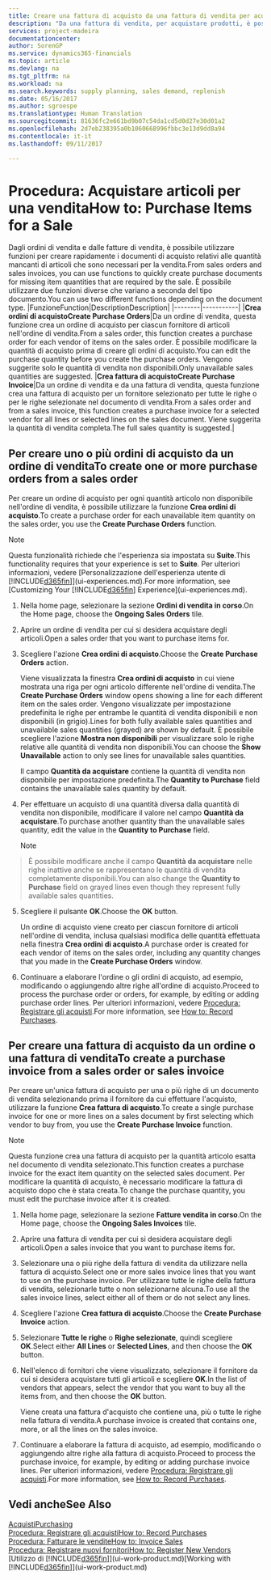 ```yaml
---
title: Creare una fattura di acquisto da una fattura di vendita per acquistare gli articoli per una vendita | Documenti Microsoft
description: "Da una fattura di vendita, per acquistare prodotti, è possibile creare una fattura di acquisto per un fornitore."
services: project-madeira
documentationcenter: 
author: SorenGP
ms.service: dynamics365-financials
ms.topic: article
ms.devlang: na
ms.tgt_pltfrm: na
ms.workload: na
ms.search.keywords: supply planning, sales demand, replenish
ms.date: 05/16/2017
ms.author: sgroespe
ms.translationtype: Human Translation
ms.sourcegitcommit: 81636fc2e661bd9b07c54da1cd5d0d27e30d01a2
ms.openlocfilehash: 2d7eb238395a0b1060668996fbbc3e13d9dd8a94
ms.contentlocale: it-it
ms.lasthandoff: 09/11/2017

---
```

# <a name="how-to-purchase-items-for-a-sale"></a><span data-ttu-id="9627d-103">Procedura: Acquistare articoli per una vendita</span><span class="sxs-lookup"><span data-stu-id="9627d-103">How to: Purchase Items for a Sale</span></span>
<span data-ttu-id="9627d-104">Dagli ordini di vendita e dalle fatture di vendita, è possibile utilizzare funzioni per creare rapidamente i documenti di acquisto relativi alle quantità mancanti di articoli che sono necessari per la vendita.</span><span class="sxs-lookup"><span data-stu-id="9627d-104">From sales orders and sales invoices, you can use functions to quickly create purchase documents for missing item quantities that are required by the sale.</span></span> <span data-ttu-id="9627d-105">È possibile utilizzare due funzioni diverse che variano a seconda del tipo documento.</span><span class="sxs-lookup"><span data-stu-id="9627d-105">You can use two different functions depending on the document type.</span></span>
|<span data-ttu-id="9627d-106">Funzione</span><span class="sxs-lookup"><span data-stu-id="9627d-106">Function</span></span>|<span data-ttu-id="9627d-107">Description</span><span class="sxs-lookup"><span data-stu-id="9627d-107">Description</span></span>|
|--------|-----------|
|<span data-ttu-id="9627d-108">**Crea ordini di acquisto**</span><span class="sxs-lookup"><span data-stu-id="9627d-108">**Create Purchase Orders**</span></span>|<span data-ttu-id="9627d-109">Da un ordine di vendita, questa funzione crea un ordine di acquisto per ciascun fornitore di articoli nell'ordine di vendita.</span><span class="sxs-lookup"><span data-stu-id="9627d-109">From a sales order, this function creates a purchase order for each vendor of items on the sales order.</span></span> <span data-ttu-id="9627d-110">È possibile modificare la quantità di acquisto prima di creare gli ordini di acquisto.</span><span class="sxs-lookup"><span data-stu-id="9627d-110">You can edit the purchase quantity before you create the purchase orders.</span></span> <span data-ttu-id="9627d-111">Vengono suggerite solo le quantità di vendita non disponibili.</span><span class="sxs-lookup"><span data-stu-id="9627d-111">Only unavailable sales quantities are suggested.</span></span>
|<span data-ttu-id="9627d-112">**Crea fattura di acquisto**</span><span class="sxs-lookup"><span data-stu-id="9627d-112">**Create Purchase Invoice**</span></span>|<span data-ttu-id="9627d-113">Da un ordine di vendita e da una fattura di vendita, questa funzione crea una fattura di acquisto per un fornitore selezionato per tutte le righe o per le righe selezionate nel documento di vendita.</span><span class="sxs-lookup"><span data-stu-id="9627d-113">From a sales order and from a sales invoice, this function creates a purchase invoice for a selected vendor for all lines or selected lines on the sales document.</span></span> <span data-ttu-id="9627d-114">Viene suggerita la quantità di vendita completa.</span><span class="sxs-lookup"><span data-stu-id="9627d-114">The full sales quantity is suggested.</span></span>|

## <a name="to-create-one-or-more-purchase-orders-from-a-sales-order"></a><span data-ttu-id="9627d-115">Per creare uno o più ordini di acquisto da un ordine di vendita</span><span class="sxs-lookup"><span data-stu-id="9627d-115">To create one or more purchase orders from a sales order</span></span>
<span data-ttu-id="9627d-116">Per creare un ordine di acquisto per ogni quantità articolo non disponibile nell'ordine di vendita, è possibile utilizzare la funzione **Crea ordini di acquisto**.</span><span class="sxs-lookup"><span data-stu-id="9627d-116">To create a purchase order for each unavailable item quantity on the sales order, you use the **Create Purchase Orders** function.</span></span> 

> [!NOTE]  
>   <span data-ttu-id="9627d-117">Questa funzionalità richiede che l'esperienza sia impostata su **Suite**.</span><span class="sxs-lookup"><span data-stu-id="9627d-117">This functionality requires that your experience is set to **Suite**.</span></span> <span data-ttu-id="9627d-118">Per ulteriori informazioni, vedere [Personalizzazione dell'esperienza utente di [!INCLUDE[d365fin](includes/d365fin_md.md)]](ui-experiences.md).</span><span class="sxs-lookup"><span data-stu-id="9627d-118">For more information, see [Customizing Your [!INCLUDE[d365fin](includes/d365fin_md.md)] Experience](ui-experiences.md).</span></span>

1. <span data-ttu-id="9627d-119">Nella home page, selezionare la sezione **Ordini di vendita in corso**.</span><span class="sxs-lookup"><span data-stu-id="9627d-119">On the Home page, choose the **Ongoing Sales Orders** tile.</span></span>
2. <span data-ttu-id="9627d-120">Aprire un ordine di vendita per cui si desidera acquistare degli articoli.</span><span class="sxs-lookup"><span data-stu-id="9627d-120">Open a sales order that you want to purchase items for.</span></span>
3. <span data-ttu-id="9627d-121">Scegliere l'azione **Crea ordini di acquisto**.</span><span class="sxs-lookup"><span data-stu-id="9627d-121">Choose the **Create Purchase Orders** action.</span></span>

    <span data-ttu-id="9627d-122">Viene visualizzata la finestra **Crea ordini di acquisto** in cui viene mostrata una riga per ogni articolo differente nell'ordine di vendita.</span><span class="sxs-lookup"><span data-stu-id="9627d-122">The **Create Purchase Orders** window opens showing a line for each different item on the sales order.</span></span> <span data-ttu-id="9627d-123">Vengono visualizzate per impostazione predefinita le righe per entrambe le quantità di vendita disponibili e non disponibili (in grigio).</span><span class="sxs-lookup"><span data-stu-id="9627d-123">Lines for both fully available sales quantities and unavailable sales quantities (grayed) are shown by default.</span></span> <span data-ttu-id="9627d-124">È possibile scegliere l'azione **Mostra non disponibili** per visualizzare solo le righe relative alle quantità di vendita non disponibili.</span><span class="sxs-lookup"><span data-stu-id="9627d-124">You can choose the **Show Unavailable** action to only see lines for unavailable sales quantities.</span></span>

    <span data-ttu-id="9627d-125">Il campo **Quantità da acquistare** contiene la quantità di vendita non disponibile per impostazione predefinita.</span><span class="sxs-lookup"><span data-stu-id="9627d-125">The **Quantity to Purchase** field contains the unavailable sales quantity by default.</span></span>
4. <span data-ttu-id="9627d-126">Per effettuare un acquisto di una quantità diversa dalla quantità di vendita non disponibile, modificare il valore nel campo **Quantità da acquistare**.</span><span class="sxs-lookup"><span data-stu-id="9627d-126">To purchase another quantity than the unavailable sales quantity, edit the value in the **Quantity to Purchase** field.</span></span>

    > [!NOTE]  
>   <span data-ttu-id="9627d-127">È possibile modificare anche il campo **Quantità da acquistare** nelle righe inattive anche se rappresentano le quantità di vendita completamente disponibili.</span><span class="sxs-lookup"><span data-stu-id="9627d-127">You can also change the **Quantity to Purchase** field on grayed lines even though they represent fully available sales quantities.</span></span>
5. <span data-ttu-id="9627d-128">Scegliere il pulsante **OK**.</span><span class="sxs-lookup"><span data-stu-id="9627d-128">Choose the **OK** button.</span></span> 
    
    <span data-ttu-id="9627d-129">Un ordine di acquisto viene creato per ciascun fornitore di articoli nell'ordine di vendita, inclusa qualsiasi modifica delle quantità effettuata nella finestra **Crea ordini di acquisto**.</span><span class="sxs-lookup"><span data-stu-id="9627d-129">A purchase order is created for each vendor of items on the sales order, including any quantity changes that you made in the **Create Purchase Orders** window.</span></span>
7. <span data-ttu-id="9627d-130">Continuare a elaborare l'ordine o gli ordini di acquisto, ad esempio, modificando o aggiungendo altre righe all'ordine di acquisto.</span><span class="sxs-lookup"><span data-stu-id="9627d-130">Proceed to process the purchase order or orders, for example, by editing or adding purchase order lines.</span></span> <span data-ttu-id="9627d-131">Per ulteriori informazioni, vedere [Procedura: Registrare gli acquisti](purchasing-how-record-purchases.md).</span><span class="sxs-lookup"><span data-stu-id="9627d-131">For more information, see [How to: Record Purchases](purchasing-how-record-purchases.md).</span></span>


## <a name="to-create-a-purchase-invoice-from-a-sales-order-or-sales-invoice"></a><span data-ttu-id="9627d-132">Per creare una fattura di acquisto da un ordine o una fattura di vendita</span><span class="sxs-lookup"><span data-stu-id="9627d-132">To create a purchase invoice from a sales order or sales invoice</span></span>
<span data-ttu-id="9627d-133">Per creare un'unica fattura di acquisto per una o più righe di un documento di vendita selezionando prima il fornitore da cui effettuare l'acquisto, utilizzare la funzione **Crea fattura di acquisto**.</span><span class="sxs-lookup"><span data-stu-id="9627d-133">To create a single purchase invoice for one or more lines on a sales document by first selecting which vendor to buy from, you use the **Create Purchase Invoice** function.</span></span> 

> [!NOTE]  
>   <span data-ttu-id="9627d-134">Questa funzione crea una fattura di acquisto per la quantità articolo esatta nel documento di vendita selezionato.</span><span class="sxs-lookup"><span data-stu-id="9627d-134">This function creates a purchase invoice for the exact item quantity on the selected sales document.</span></span> <span data-ttu-id="9627d-135">Per modificare la quantità di acquisto, è necessario modificare la fattura di acquisto dopo che è stata creata.</span><span class="sxs-lookup"><span data-stu-id="9627d-135">To change the purchase quantity, you must edit the purchase invoice after it is created.</span></span>  

1. <span data-ttu-id="9627d-136">Nella home page, selezionare la sezione **Fatture vendita in corso**.</span><span class="sxs-lookup"><span data-stu-id="9627d-136">On the Home page, choose the **Ongoing Sales Invoices** tile.</span></span>
2. <span data-ttu-id="9627d-137">Aprire una fattura di vendita per cui si desidera acquistare degli articoli.</span><span class="sxs-lookup"><span data-stu-id="9627d-137">Open a sales invoice that you want to purchase items for.</span></span>
3. <span data-ttu-id="9627d-138">Selezionare una o più righe della fattura di vendita da utilizzare nella fattura di acquisto.</span><span class="sxs-lookup"><span data-stu-id="9627d-138">Select one or more sales invoice lines that you want to use on the purchase invoice.</span></span> <span data-ttu-id="9627d-139">Per utilizzare tutte le righe della fattura di vendita, selezionarle tutte o non selezionarne alcuna.</span><span class="sxs-lookup"><span data-stu-id="9627d-139">To use all the sales invoice lines, select either all of them or do not select any lines.</span></span>
4. <span data-ttu-id="9627d-140">Scegliere l'azione **Crea fattura di acquisto**.</span><span class="sxs-lookup"><span data-stu-id="9627d-140">Choose the **Create Purchase Invoice** action.</span></span>
5. <span data-ttu-id="9627d-141">Selezionare **Tutte le righe** o **Righe selezionate**, quindi scegliere **OK**.</span><span class="sxs-lookup"><span data-stu-id="9627d-141">Select either **All Lines** or **Selected Lines**, and then choose the **OK** button.</span></span>  
6. <span data-ttu-id="9627d-142">Nell'elenco di fornitori che viene visualizzato, selezionare il fornitore da cui si desidera acquistare tutti gli articoli e scegliere **OK**.</span><span class="sxs-lookup"><span data-stu-id="9627d-142">In the list of vendors that appears, select the vendor that you want to buy all the items from, and then choose the **OK** button.</span></span>

    <span data-ttu-id="9627d-143">Viene creata una fattura d'acquisto che contiene una, più o tutte le righe nella fattura di vendita.</span><span class="sxs-lookup"><span data-stu-id="9627d-143">A purchase invoice is created that contains one, more, or all the lines on the sales invoice.</span></span>
7. <span data-ttu-id="9627d-144">Continuare a elaborare la fattura di acquisto, ad esempio, modificando o aggiungendo altre righe alla fattura di acquisto.</span><span class="sxs-lookup"><span data-stu-id="9627d-144">Proceed to process the purchase invoice, for example, by editing or adding purchase invoice lines.</span></span> <span data-ttu-id="9627d-145">Per ulteriori informazioni, vedere [Procedura: Registrare gli acquisti](purchasing-how-record-purchases.md).</span><span class="sxs-lookup"><span data-stu-id="9627d-145">For more information, see [How to: Record Purchases](purchasing-how-record-purchases.md).</span></span>

## <a name="see-also"></a><span data-ttu-id="9627d-146">Vedi anche</span><span class="sxs-lookup"><span data-stu-id="9627d-146">See Also</span></span>
[<span data-ttu-id="9627d-147">Acquisti</span><span class="sxs-lookup"><span data-stu-id="9627d-147">Purchasing</span></span>](purchasing-manage-purchasing.md)  
[<span data-ttu-id="9627d-148">Procedura: Registrare gli acquisti</span><span class="sxs-lookup"><span data-stu-id="9627d-148">How to: Record Purchases</span></span>](purchasing-how-record-purchases.md)  
[<span data-ttu-id="9627d-149">Procedura: Fatturare le vendite</span><span class="sxs-lookup"><span data-stu-id="9627d-149">How to: Invoice Sales</span></span>](sales-how-invoice-sales.md)  
[<span data-ttu-id="9627d-150">Procedura: Registrare nuovi fornitori</span><span class="sxs-lookup"><span data-stu-id="9627d-150">How to: Register New Vendors</span></span>](purchasing-how-register-new-vendors.md)  
<span data-ttu-id="9627d-151">[Utilizzo di [!INCLUDE[d365fin](includes/d365fin_md.md)]](ui-work-product.md)</span><span class="sxs-lookup"><span data-stu-id="9627d-151">[Working with [!INCLUDE[d365fin](includes/d365fin_md.md)]](ui-work-product.md)</span></span>

